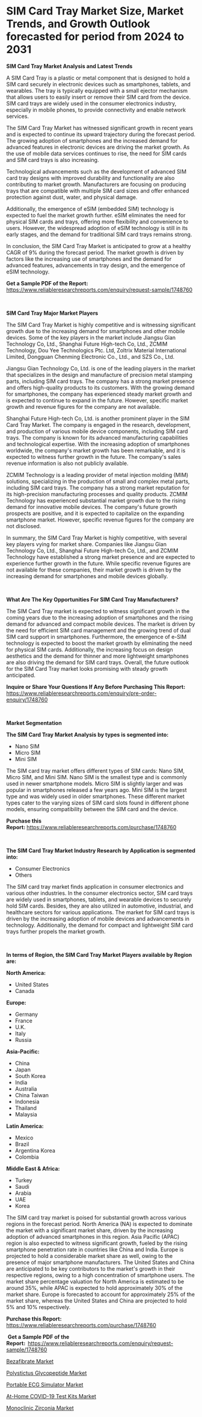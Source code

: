 <p><h1>SIM Card Tray Market Size, Market Trends, and Growth Outlook forecasted for period from 2024 to 2031</h1></p><p><strong>SIM Card Tray Market Analysis and Latest Trends</strong></p>
<p><p>A SIM Card Tray is a plastic or metal component that is designed to hold a SIM card securely in electronic devices such as smartphones, tablets, and wearables. The tray is typically equipped with a small ejector mechanism that allows users to easily insert or remove their SIM card from the device. SIM card trays are widely used in the consumer electronics industry, especially in mobile phones, to provide connectivity and enable network services.</p><p>The SIM Card Tray Market has witnessed significant growth in recent years and is expected to continue its upward trajectory during the forecast period. The growing adoption of smartphones and the increased demand for advanced features in electronic devices are driving the market growth. As the use of mobile data services continues to rise, the need for SIM cards and SIM card trays is also increasing.</p><p>Technological advancements such as the development of advanced SIM card tray designs with improved durability and functionality are also contributing to market growth. Manufacturers are focusing on producing trays that are compatible with multiple SIM card sizes and offer enhanced protection against dust, water, and physical damage.</p><p>Additionally, the emergence of eSIM (embedded SIM) technology is expected to fuel the market growth further. eSIM eliminates the need for physical SIM cards and trays, offering more flexibility and convenience to users. However, the widespread adoption of eSIM technology is still in its early stages, and the demand for traditional SIM card trays remains strong.</p><p>In conclusion, the SIM Card Tray Market is anticipated to grow at a healthy CAGR of 9% during the forecast period. The market growth is driven by factors like the increasing use of smartphones and the demand for advanced features, advancements in tray design, and the emergence of eSIM technology.</p></p>
<p><strong>Get a Sample PDF of the Report:&nbsp;</strong> <a href="https://www.reliableresearchreports.com/enquiry/request-sample/1748760">https://www.reliableresearchreports.com/enquiry/request-sample/1748760</a></p>
<p>&nbsp;</p>
<p><strong>SIM Card Tray Major Market Players</strong></p>
<p><p>The SIM Card Tray Market is highly competitive and is witnessing significant growth due to the increasing demand for smartphones and other mobile devices. Some of the key players in the market include Jiangsu Gian Technology Co, Ltd., Shanghai Future High-tech Co, Ltd., ZCMIM Technology, Dou Yee Technologics Ptc. Ltd, Zoltrix Material International Limited, Dongguan Chenming Electronic Co., Ltd., and SZS Co., Ltd.</p><p>Jiangsu Gian Technology Co, Ltd. is one of the leading players in the market that specializes in the design and manufacture of precision metal stamping parts, including SIM card trays. The company has a strong market presence and offers high-quality products to its customers. With the growing demand for smartphones, the company has experienced steady market growth and is expected to continue to expand in the future. However, specific market growth and revenue figures for the company are not available.</p><p>Shanghai Future High-tech Co, Ltd. is another prominent player in the SIM Card Tray Market. The company is engaged in the research, development, and production of various mobile device components, including SIM card trays. The company is known for its advanced manufacturing capabilities and technological expertise. With the increasing adoption of smartphones worldwide, the company's market growth has been remarkable, and it is expected to witness further growth in the future. The company's sales revenue information is also not publicly available.</p><p>ZCMIM Technology is a leading provider of metal injection molding (MIM) solutions, specializing in the production of small and complex metal parts, including SIM card trays. The company has a strong market reputation for its high-precision manufacturing processes and quality products. ZCMIM Technology has experienced substantial market growth due to the rising demand for innovative mobile devices. The company's future growth prospects are positive, and it is expected to capitalize on the expanding smartphone market. However, specific revenue figures for the company are not disclosed.</p><p>In summary, the SIM Card Tray Market is highly competitive, with several key players vying for market share. Companies like Jiangsu Gian Technology Co, Ltd., Shanghai Future High-tech Co, Ltd., and ZCMIM Technology have established a strong market presence and are expected to experience further growth in the future. While specific revenue figures are not available for these companies, their market growth is driven by the increasing demand for smartphones and mobile devices globally.</p></p>
<p>&nbsp;</p>
<p><strong>What Are The Key Opportunities For SIM Card Tray Manufacturers?</strong></p>
<p><p>The SIM Card Tray market is expected to witness significant growth in the coming years due to the increasing adoption of smartphones and the rising demand for advanced and compact mobile devices. The market is driven by the need for efficient SIM card management and the growing trend of dual SIM card support in smartphones. Furthermore, the emergence of e-SIM technology is expected to boost the market growth by eliminating the need for physical SIM cards. Additionally, the increasing focus on design aesthetics and the demand for thinner and more lightweight smartphones are also driving the demand for SIM card trays. Overall, the future outlook for the SIM Card Tray market looks promising with steady growth anticipated.</p></p>
<p><strong>Inquire or Share Your Questions If Any Before Purchasing This Report:</strong> <a href="https://www.reliableresearchreports.com/enquiry/pre-order-enquiry/1748760">https://www.reliableresearchreports.com/enquiry/pre-order-enquiry/1748760</a></p>
<p>&nbsp;</p>
<p><strong>Market Segmentation</strong></p>
<p><strong>The SIM Card Tray Market Analysis by types is segmented into:</strong></p>
<p><ul><li>Nano SIM</li><li>Micro SIM</li><li>Mini SIM</li></ul></p>
<p><p>The SIM card tray market offers different types of SIM cards: Nano SIM, Micro SIM, and Mini SIM. Nano SIM is the smallest type and is commonly used in newer smartphone models. Micro SIM is slightly larger and was popular in smartphones released a few years ago. Mini SIM is the largest type and was widely used in older smartphones. These different market types cater to the varying sizes of SIM card slots found in different phone models, ensuring compatibility between the SIM card and the device.</p></p>
<p><strong>Purchase this Report:&nbsp;</strong><a href="https://www.reliableresearchreports.com/purchase/1748760">https://www.reliableresearchreports.com/purchase/1748760</a></p>
<p>&nbsp;</p>
<p><strong>The SIM Card Tray Market Industry Research by Application is segmented into:</strong></p>
<p><ul><li>Consumer Electronics</li><li>Others</li></ul></p>
<p><p>The SIM card tray market finds application in consumer electronics and various other industries. In the consumer electronics sector, SIM card trays are widely used in smartphones, tablets, and wearable devices to securely hold SIM cards. Besides, they are also utilized in automotive, industrial, and healthcare sectors for various applications. The market for SIM card trays is driven by the increasing adoption of mobile devices and advancements in technology. Additionally, the demand for compact and lightweight SIM card trays further propels the market growth.</p></p>
<p>&nbsp;</p>
<p><strong>In terms of Region, the SIM Card Tray Market Players available by Region are:</strong></p>
<p>
    <p> <strong> North America: </strong>
        <ul>
            <li>United States</li>
            <li>Canada</li>
        </ul>
        </p> 
    <p> <strong> Europe: </strong>
        <ul>
            <li>Germany</li>
            <li>France</li>
            <li>U.K.</li>
            <li>Italy</li>
            <li>Russia</li>
        </ul>
        </p> 
    <p> <strong> Asia-Pacific: </strong>
        <ul>
            <li>China</li>
            <li>Japan</li>
            <li>South Korea</li>
            <li>India</li>
            <li>Australia</li>
            <li>China Taiwan</li>
            <li>Indonesia</li>
            <li>Thailand</li>
            <li>Malaysia</li>
        </ul>
        </p> 
    <p> <strong> Latin America: </strong>
        <ul>
            <li>Mexico</li>
            <li>Brazil</li>
            <li>Argentina Korea</li>
            <li>Colombia</li>
        </ul>
        </p> 
    <p> <strong> Middle East & Africa: </strong>
        <ul>
            <li>Turkey</li>
            <li>Saudi</li>
            <li>Arabia</li>
            <li>UAE</li>
            <li>Korea</li>
        </ul>
    </p>
    </p>
<p><p>The SIM card tray market is poised for substantial growth across various regions in the forecast period. North America (NA) is expected to dominate the market with a significant market share, driven by the increasing adoption of advanced smartphones in this region. Asia Pacific (APAC) region is also expected to witness significant growth, fueled by the rising smartphone penetration rate in countries like China and India. Europe is projected to hold a considerable market share as well, owing to the presence of major smartphone manufacturers. The United States and China are anticipated to be key contributors to the market's growth in their respective regions, owing to a high concentration of smartphone users. The market share percentage valuation for North America is estimated to be around 35%, while APAC is expected to hold approximately 30% of the market share. Europe is forecasted to account for approximately 25% of the market share, whereas the United States and China are projected to hold 5% and 10% respectively.</p></p>
<p><strong>Purchase this Report: </strong><a href="https://www.reliableresearchreports.com/purchase/1748760">https://www.reliableresearchreports.com/purchase/1748760</a></p>
<p>&nbsp;<strong>Get a Sample PDF of the Report:&nbsp;&nbsp;</strong><a href="https://www.reliableresearchreports.com/enquiry/request-sample/1748760">https://www.reliableresearchreports.com/enquiry/request-sample/1748760</a></p>
<p><strong></strong></p>
<p><p><a href="https://medium.com/@timothychapman46/bezafibrate-market-research-report-its-history-and-forecast-2024-to-2031-6a2271ac0f28">Bezafibrate Market</a></p><p><a href="https://medium.com/@timothychapman46/polystictus-glycopeptide-market-size-reveals-the-best-marketing-channels-in-global-industry-884a7f50f234">Polystictus Glycopeptide Market</a></p><p><a href="https://github.com/peachesmcdowel1/Market-Research-Report-List-1/blob/main/portable-ecg-simulator-market.md">Portable ECG Simulator Market</a></p><p><a href="https://github.com/kufem1/Market-Research-Report-List-1/blob/main/at-home-covid-19-test-kits-market.md">At-Home COVID-19 Test Kits Market</a></p><p><a href="https://medium.com/@timothychapman46/monoclinic-zirconia-market-analysis-its-cagr-market-segmentation-and-global-industry-overview-aea1ba438fa5">Monoclinic Zirconia Market</a></p></p>